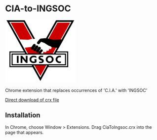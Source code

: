 CIA-to-INGSOC
=============

![](Source/logo.png)

Chrome extension that replaces occurrences of 'C.I.A.' with 'INGSOC'

[Direct download of crx file](https://github.com/connorgutman/cia-to-ingsoc/blob/master/CiaToIngsoc.crx?raw=true)


Installation
------------

In Chrome, choose Window > Extensions.  Drag CiaToIngsoc.crx into the page that appears.
